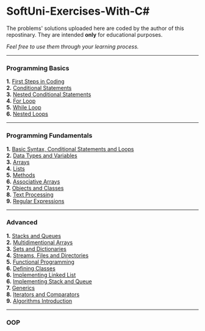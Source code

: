 # SoftUni-Exercises-With-C#
The problems' solutions uploaded here are coded by the author of this repostinary. 
They are intended **only** for educational purposes.

*Feel free to use them through your learning process.*

------------------
### Programming Basics

**1.** [First Steps in Coding](https://github.com/mertmzzx/SoftUni-Exercises/tree/main/C%23%20Basics/FirstStepsCoding)<br />
**2.** [Conditional Statements](https://github.com/mertmzzx/SoftUni-Exercises/tree/main/C%23%20Basics/ConditionalStatements)<br />
**3.** [Nested Conditional Statements](https://github.com/mertmzzx/SoftUni-Exercises/tree/main/C%23%20Basics/ConditionalStatementsAdvanced)<br />
**4.** [For Loop](https://github.com/mertmzzx/SoftUni-Exercises/tree/main/C%23%20Basics/ForLoops)<br />
**5.** [While Loop](https://github.com/mertmzzx/SoftUni-Exercises/tree/main/C%23%20Basics/WhileLoops)<br />
**6.** [Nested Loops](https://github.com/mertmzzx/SoftUni-Exercises/tree/main/C%23%20Basics/NestedLoops) <br />

------------------
### Programming Fundamentals
**1.** [Basic Syntax, Conditional Statements and Loops](https://github.com/mertmzzx/SoftUni-Exercises/tree/main/C%23%20Fundamentals/Basic%20Syntax%2C%20Conditional%20Statements%20and%20Loops)<br />
**2.** [Data Types and Variables](https://github.com/mertmzzx/SoftUni-Exercises/tree/main/C%23%20Fundamentals/Data%20Types%20and%20Variables)<br />
**3.** [Arrays](https://github.com/mertmzzx/SoftUni-Exercises/tree/main/C%23%20Fundamentals/Arrays)<br />
**4.** [Lists](https://github.com/mertmzzx/SoftUni-Exercises/tree/main/C%23%20Fundamentals/Lists)<br />
**5.** [Methods](https://github.com/mertmzzx/SoftUni-Exercises/tree/main/C%23%20Fundamentals/Methods)<br />
**6.** [Associative Arrays](https://github.com/mertmzzx/SoftUni-Exercises/tree/main/C%23%20Fundamentals/Associative%20Arrays)<br />
**7.** [Objects and Classes](https://github.com/mertmzzx/SoftUni-Exercises/tree/main/C%23%20Fundamentals/Objects%20and%20Classes)<br />
**8.** [Text Processing](https://github.com/mertmzzx/SoftUni-Exercises/tree/main/C%23%20Fundamentals/Text%20Processing)<br />
**9.** [Regular Expressions](https://github.com/mertmzzx/SoftUni-Exercises/tree/main/C%23%20Fundamentals/Regular%20Expressions)<br />

------------------
### Advanced
**1.** [Stacks and Queues](https://github.com/mertmzzx/SoftUni-Exercises/tree/main/C%23%20Advanced/Stacks%20and%20Queues)<br />
**2.** [Multidimentional Arrays](https://github.com/mertmzzx/SoftUni-Exercises/tree/main/C%23%20Advanced/Multidimensional%20Arrays)<br />
**3.** [Sets and Dictionaries](https://github.com/mertmzzx/SoftUni-Exercises/tree/main/C%23%20Advanced/Sets%20and%20Dictionaries%20Advanced)<br />
**4.** [Streams, Files and Directories](https://github.com/mertmzzx/SoftUni-Exercises/tree/main/C%23%20Advanced/Streams%2C%20Files%20and%20Directories)<br />
**5.** [Functional Programming](https://github.com/mertmzzx/SoftUni-Exercises/tree/main/C%23%20Advanced/Functional%20Programming)<br />
**6.** [Defining Classes](https://github.com/mertmzzx/SoftUni-Exercises/tree/main/C%23%20Advanced/Defining%20Classes)<br />
**6.** [Implementing Linked List](https://github.com/mertmzzx/SoftUni-Exercises/tree/main/C%23%20Advanced/Implementing%20Linked%20List)<br />
**6.** [Implementing Stack and Queue](https://github.com/mertmzzx/SoftUni-Exercises/tree/main/C%23%20Advanced/Implementing%20List%20and%20Stack)<br />
**7.** [Generics](https://github.com/mertmzzx/SoftUni-Exercises/tree/main/C%23%20Advanced/Generics)<br />
**8.** [Iterators and Comparators](https://github.com/mertmzzx/SoftUni-Exercises/tree/main/C%23%20Advanced/Iterators%20and%20Comparators)<br />
**9.** [Algorithms Introduction]()<br />

------------------
### OOP
